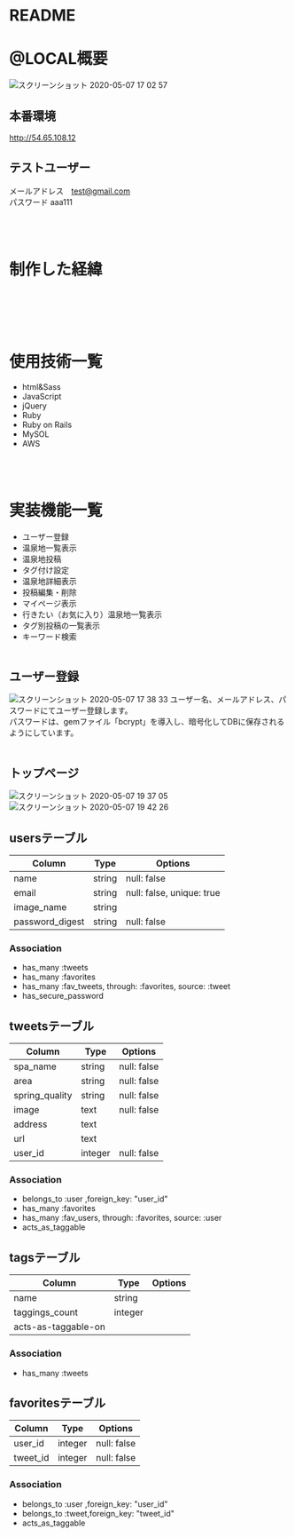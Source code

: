 # **README**
# **@LOCAL**概要
![スクリーンショット 2020-05-07 17 02 57](https://user-images.githubusercontent.com/61722023/81269836-df05bf00-9084-11ea-9ed6-ec41799d716d.png)

## **本番環境**
http://54.65.108.12

## **テストユーザー**
メールアドレス　test@gmail.com  
パスワード     aaa111
<br></br>
<br></br>
# **制作した経緯**
<br></br>
<br></br>
# **使用技術一覧**
- html&Sass
- JavaScript
- jQuery
- Ruby
- Ruby on Rails
- MySOL
- AWS
<br></br>
<br></br>
# **実装機能一覧**
- ユーザー登録
- 温泉地一覧表示
- 温泉地投稿
- タグ付け設定
- 温泉地詳細表示
- 投稿編集・削除
- マイページ表示
- 行きたい（お気に入り）温泉地一覧表示
- タグ別投稿の一覧表示
- キーワード検索
<br></br>
## **ユーザー登録**
![スクリーンショット 2020-05-07 17 38 33](https://user-images.githubusercontent.com/61722023/81273413-cba92280-9089-11ea-8730-7f820bbcc7bf.png)
ユーザー名、メールアドレス、パスワードにてユーザー登録します。  
パスワードは、gemファイル「bcrypt」を導入し、暗号化してDBに保存されるようにしています。
<br></br>
## **トップページ**
![スクリーンショット 2020-05-07 19 37 05](https://user-images.githubusercontent.com/61722023/81285566-ae308480-909a-11ea-9afa-457929a9566a.png)
![スクリーンショット 2020-05-07 19 42 26](https://user-images.githubusercontent.com/61722023/81285908-3020ad80-909b-11ea-97e6-dfd411e2c127.png)

## usersテーブル  
|Column|Type|Options|
|------|----|-------|
|name|string|null: false|
|email|string|null: false, unique: true|
|image_name|string||
|password_digest|string|null: false|
### Association
- has_many :tweets
- has_many :favorites
- has_many :fav_tweets, through: :favorites, source: :tweet
- has_secure_password



## tweetsテーブル  
|Column|Type|Options|
|------|----|-------|
|spa_name|string|null: false|
|area|string|null: false|
|spring_quality|string|null: false|
|image|text|null: false|
|address|text||
|url|text||
|user_id|integer|null: false|
### Association
- belongs_to :user ,foreign_key: "user_id"
- has_many :favorites
- has_many :fav_users, through: :favorites, source: :user
- acts_as_taggable



## tagsテーブル  
|Column|Type|Options|
|------|----|-------|
|name|string||
|taggings_count|integer||
|acts-as-taggable-on|||
### Association
- has_many   :tweets



## favoritesテーブル  
|Column|Type|Options|
|------|----|-------|
|user_id|integer|null: false|
|tweet_id|integer|null: false|
### Association
- belongs_to :user ,foreign_key: "user_id"
- belongs_to :tweet,foreign_key: "tweet_id"
- acts_as_taggable
